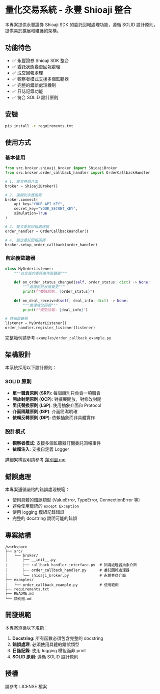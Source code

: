# 量化交易系統 - 永豐 Shioaji 整合

本專案提供永豐證券 Shioaji SDK 的委託回報處理功能，遵循 SOLID 設計原則，提供易於擴展和維護的架構。

## 功能特色

- ✅ 永豐證券 Shioaji SDK 整合
- ✅ 委託狀態變更回報處理
- ✅ 成交回報處理
- ✅ 觀察者模式支援多個監聽器
- ✅ 完整的錯誤處理機制
- ✅ 日誌記錄功能
- ✅ 符合 SOLID 設計原則

## 安裝

```bash
pip install -r requirements.txt
```

## 使用方式

### 基本使用

```python
from src.broker.shioaji_broker import ShioajiBroker
from src.broker.order_callback_handler import OrderCallbackHandler

# 1. 建立券商介面
broker = ShioajiBroker()

# 2. 連線到永豐證券
broker.connect(
    api_key="YOUR_API_KEY",
    secret_key="YOUR_SECRET_KEY",
    simulation=True
)

# 3. 建立委託回報處理器
order_handler = OrderCallbackHandler()

# 4. 設定委託回報回調
broker.setup_order_callback(order_handler)
```

### 自定義監聽器

```python
class MyOrderListener:
    """自定義的委託事件監聽器"""
    
    def on_order_status_changed(self, order_status: dict) -> None:
        """處理委託狀態變更"""
        print(f"委託狀態: {order_status}")
    
    def on_deal_received(self, deal_info: dict) -> None:
        """處理成交回報"""
        print(f"成交回報: {deal_info}")

# 註冊監聽器
listener = MyOrderListener()
order_handler.register_listener(listener)
```

完整範例請參考 `examples/order_callback_example.py`

## 架構設計

本系統採用以下設計原則：

### SOLID 原則

- **單一職責原則 (SRP)**: 每個類別只負責一項職責
- **開放封閉原則 (OCP)**: 對擴展開放，對修改封閉
- **里氏替換原則 (LSP)**: 使用抽象介面和 Protocol
- **介面隔離原則 (ISP)**: 介面簡潔明確
- **依賴反轉原則 (DIP)**: 依賴抽象而非具體實作

### 設計模式

- **觀察者模式**: 支援多個監聽器訂閱委託回報事件
- **依賴注入**: 支援自定義 Logger

詳細架構說明請參考 [類別圖.md](類別圖.md)

## 錯誤處理

本專案遵循嚴格的錯誤處理規範：

- 使用具體的錯誤類型 (ValueError, TypeError, ConnectionError 等)
- 避免使用籠統的 `except Exception`
- 使用 logging 模組記錄錯誤
- 完整的 docstring 說明可能的錯誤

## 專案結構

```
/workspace
├── src/
│   └── broker/
│       ├── __init__.py
│       ├── callback_handler_interface.py  # 回調處理器抽象介面
│       ├── order_callback_handler.py      # 委託回報處理器
│       └── shioaji_broker.py              # 永豐券商介面
├── examples/
│   └── order_callback_example.py          # 使用範例
├── requirements.txt
├── README.md
└── 類別圖.md
```

## 開發規範

本專案遵循以下規範：

1. **Docstring**: 所有函數必須包含完整的 docstring
2. **錯誤處理**: 必須使用具體的錯誤類型
3. **日誌記錄**: 使用 logging 模組而非 print
4. **SOLID 原則**: 遵循 SOLID 設計原則

## 授權

請參考 LICENSE 檔案
